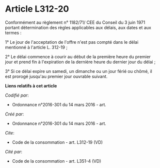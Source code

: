 # Article L312-20

Conformément au règlement n° 1182/71/ CEE du Conseil du 3 juin 1971 portant détermination des règles applicables aux délais,
aux dates et aux termes : 

1° Le jour de l'acceptation de l'offre n'est pas compté dans le délai mentionné à l'article L. 312-19 ; 

2° Le délai commence à courir au début de la première heure du premier jour et prend fin à l'expiration de la dernière heure
du dernier jour du délai ; 

3° Si ce délai expire un samedi, un dimanche ou un jour férié ou chômé, il est prorogé jusqu'au premier jour ouvrable
suivant.

**Liens relatifs à cet article**

_Codifié par_:

  - Ordonnance n°2016-301 du 14 mars 2016 - art.

_Créé par_:

  - Ordonnance n°2016-301 du 14 mars 2016 - art.

_Cite_:

  - Code de la consommation - art. L312-19 (VD)

_Cité par_:

  - Code de la consommation - art. L351-4 (VD)
